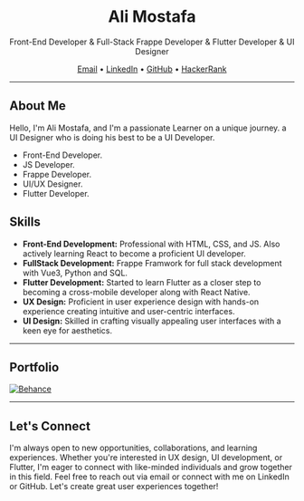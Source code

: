 <h1 align="center">Ali Mostafa</h1>

<p align="center">Front-End Developer & Full-Stack Frappe Developer  &  Flutter Developer & UI Designer </p>

<p align="center">
  <a href="mailto:aliwrker011@gmail.com">Email</a> •
  <a href="https://www.linkedin.com/in/alil0l">LinkedIn</a> •
  <a href="https://github.com/Alil0l">GitHub</a> •
  <a href="https://www.hackerrank.com/alil0l">HackerRank</a>
</p>

---

## About Me

Hello, I'm Ali Mostafa, and I'm a passionate Learner on a unique journey. a UI Designer who is doing his best to be a UI Developer.
- Front-End Developer. 
- JS Developer.
- Frappe Developer.
- UI/UX Designer.
- Flutter Developer. 
  
## Skills

- **Front-End Development:** Professional with HTML, CSS, and JS. Also actively learning React to become a proficient UI developer.
- **FullStack Development:** Frappe Framwork for full stack development with Vue3, Python and SQL.
- **Flutter Development:** Started to learn Flutter as a closer step to becoming a cross-mobile developer along with React Native.
- **UX Design:** Proficient in user experience design with hands-on experience creating intuitive and user-centric interfaces.
- **UI Design:** Skilled in crafting visually appealing user interfaces with a keen eye for aesthetics.

---

## Portfolio

[![Behance](https://img.shields.io/badge/Behance-View%20Portfolio-1769FF?style=for-the-badge&logo=behance)](https://www.behance.net/Alil0l)

---

## Let's Connect

I'm always open to new opportunities, collaborations, and learning experiences. Whether you're interested in UX design, UI development, or Flutter, I'm eager to connect with like-minded individuals and grow together in this field. Feel free to reach out via email or connect with me on LinkedIn or GitHub. Let's create great user experiences together!


